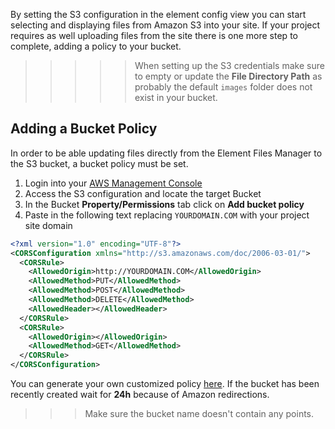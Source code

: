 By setting the S3 configuration in the element config view you can start selecting and displaying files from Amazon S3 into your site. If your project requires as well uploading files from the site there is one more step to complete, adding a policy to your bucket.

>>>>> When setting up the S3 credentials make sure to empty or update the **File Directory Path** as probably the default `images` folder does not exist in your bucket.

## Adding a Bucket Policy

In order to be able updating files directly from the Element Files Manager to the S3 bucket, a bucket policy must be set.

1. Login into your [AWS Management Console](https://aws.amazon.com)
1. Access the S3 configuration and locate the target Bucket
1. In the Bucket **Property/Permissions** tab click on **Add bucket policy**
1. Paste in the following text replacing `YOURDOMAIN.COM` with your project site domain

```xml
<?xml version="1.0" encoding="UTF-8"?>
<CORSConfiguration xmlns="http://s3.amazonaws.com/doc/2006-03-01/">
  <CORSRule>
    <AllowedOrigin>http://YOURDOMAIN.COM</AllowedOrigin>
    <AllowedMethod>PUT</AllowedMethod>
    <AllowedMethod>POST</AllowedMethod>
    <AllowedMethod>DELETE</AllowedMethod>
    <AllowedHeader></AllowedHeader>
  </CORSRule>
  <CORSRule>
    <AllowedOrigin></AllowedOrigin>
    <AllowedMethod>GET</AllowedMethod>
  </CORSRule>
</CORSConfiguration>
```

You can generate your own customized policy [here](http://awspolicygen.s3.amazonaws.com/policygen.html). If the bucket has been recently created wait for **24h** because of Amazon redirections.

>>> Make sure the bucket name doesn't contain any points.
